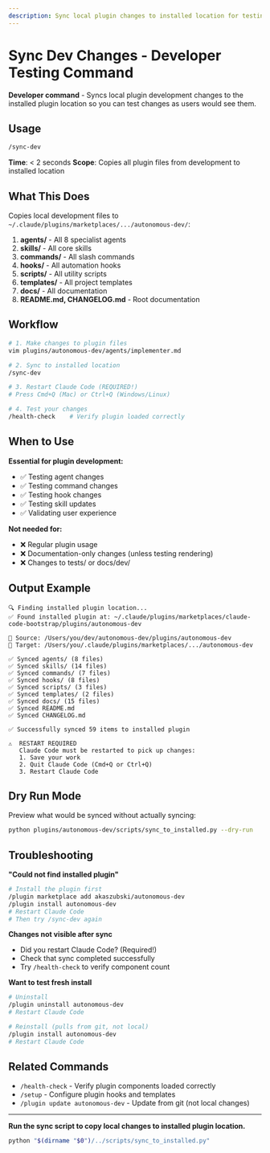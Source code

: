 ```yaml
---
description: Sync local plugin changes to installed location for testing (developer command)
---
```


# Sync Dev Changes - Developer Testing Command

**Developer command** - Syncs local plugin development changes to the installed plugin location so you can test changes as users would see them.

## Usage

```bash
/sync-dev
```

**Time**: < 2 seconds
**Scope**: Copies all plugin files from development to installed location

## What This Does

Copies local development files to `~/.claude/plugins/marketplaces/.../autonomous-dev/`:

1. **agents/** - All 8 specialist agents
2. **skills/** - All core skills
3. **commands/** - All slash commands
4. **hooks/** - All automation hooks
5. **scripts/** - All utility scripts
6. **templates/** - All project templates
7. **docs/** - All documentation
8. **README.md, CHANGELOG.md** - Root documentation

## Workflow

```bash
# 1. Make changes to plugin files
vim plugins/autonomous-dev/agents/implementer.md

# 2. Sync to installed location
/sync-dev

# 3. Restart Claude Code (REQUIRED!)
# Press Cmd+Q (Mac) or Ctrl+Q (Windows/Linux)

# 4. Test your changes
/health-check    # Verify plugin loaded correctly
```

## When to Use

**Essential for plugin development:**
- ✅ Testing agent changes
- ✅ Testing command changes
- ✅ Testing hook changes
- ✅ Testing skill updates
- ✅ Validating user experience

**Not needed for:**
- ❌ Regular plugin usage
- ❌ Documentation-only changes (unless testing rendering)
- ❌ Changes to tests/ or docs/dev/

## Output Example

```
🔍 Finding installed plugin location...
✅ Found installed plugin at: ~/.claude/plugins/marketplaces/claude-code-bootstrap/plugins/autonomous-dev

📁 Source: /Users/you/dev/autonomous-dev/plugins/autonomous-dev
📁 Target: /Users/you/.claude/plugins/marketplaces/.../autonomous-dev

✅ Synced agents/ (8 files)
✅ Synced skills/ (14 files)
✅ Synced commands/ (7 files)
✅ Synced hooks/ (8 files)
✅ Synced scripts/ (3 files)
✅ Synced templates/ (2 files)
✅ Synced docs/ (15 files)
✅ Synced README.md
✅ Synced CHANGELOG.md

✅ Successfully synced 59 items to installed plugin

⚠️  RESTART REQUIRED
   Claude Code must be restarted to pick up changes:
   1. Save your work
   2. Quit Claude Code (Cmd+Q or Ctrl+Q)
   3. Restart Claude Code
```

## Dry Run Mode

Preview what would be synced without actually syncing:

```bash
python plugins/autonomous-dev/scripts/sync_to_installed.py --dry-run
```

## Troubleshooting

**"Could not find installed plugin"**
```bash
# Install the plugin first
/plugin marketplace add akaszubski/autonomous-dev
/plugin install autonomous-dev
# Restart Claude Code
# Then try /sync-dev again
```

**Changes not visible after sync**
- Did you restart Claude Code? (Required!)
- Check that sync completed successfully
- Try `/health-check` to verify component count

**Want to test fresh install**
```bash
# Uninstall
/plugin uninstall autonomous-dev
# Restart Claude Code

# Reinstall (pulls from git, not local)
/plugin install autonomous-dev
# Restart Claude Code
```

## Related Commands

- `/health-check` - Verify plugin components loaded correctly
- `/setup` - Configure plugin hooks and templates
- `/plugin update autonomous-dev` - Update from git (not local changes)

---

**Run the sync script to copy local changes to installed plugin location.**

```bash
python "$(dirname "$0")/../scripts/sync_to_installed.py"
```
